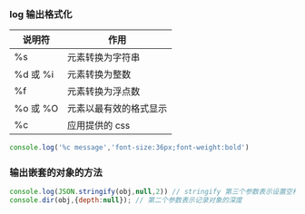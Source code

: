 ### log 输出格式化

| 说明符   | 作用                   |
| -------- | ---------------------- |
| %s       | 元素转换为字符串       |
| %d 或 %i | 元素转换为整数         |
| %f       | 元素转换为浮点数       |
| %o 或 %O | 元素以最有效的格式显示 |
| %c       | 应用提供的 css         |

```js
console.log('%c message','font-size:36px;font-weight:bold')
```

### 输出嵌套的对象的方法

```js
console.log(JSON.stringify(obj,null,2)) // stringify 第三个参数表示设置空格缩进大小
console.dir(obj,{depth:null}); // 第二个参数表示记录对象的深度
```

